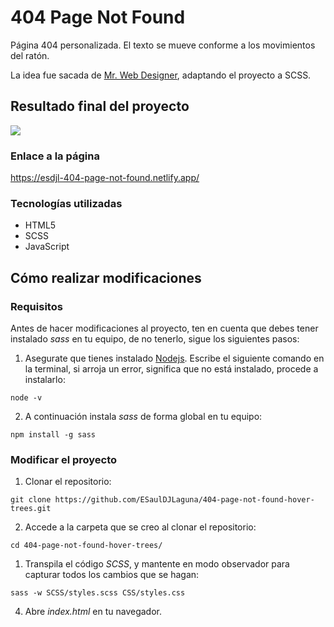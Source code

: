 # **404 Page Not Found**

Página 404 personalizada. El texto se mueve conforme a los movimientos del ratón.

La idea fue sacada de [Mr. Web Designer](https://www.youtube.com/watch?v=zI1EjEywGG4&t=301s), adaptando el proyecto a SCSS.

## Resultado final del proyecto

![](resources/404-page-not-found.gif)

### Enlace a la página

https://esdjl-404-page-not-found.netlify.app/

### Tecnologías utilizadas

- HTML5
- SCSS
- JavaScript

## Cómo realizar modificaciones

### Requisitos

Antes de hacer modificaciones al proyecto, ten en cuenta que debes tener instalado _sass_ en tu equipo, de no tenerlo, sigue los siguientes pasos:

1. Asegurate que tienes instalado [Nodejs](https://nodejs.org/es/download/). Escribe el siguiente comando en la terminal, si arroja un error, significa que no está instalado, procede a instalarlo:

```
node -v
```

2. A continuación instala _sass_ de forma global en tu equipo:

```
npm install -g sass
```

### Modificar el proyecto

1. Clonar el repositorio:

```
git clone https://github.com/ESaulDJLaguna/404-page-not-found-hover-trees.git
```

2. Accede a la carpeta que se creo al clonar el repositorio:

```
cd 404-page-not-found-hover-trees/
```

1. Transpila el código _SCSS_, y mantente en modo observador para capturar todos los cambios que se hagan:

```
sass -w SCSS/styles.scss CSS/styles.css
```

4. Abre _index.html_ en tu navegador.
